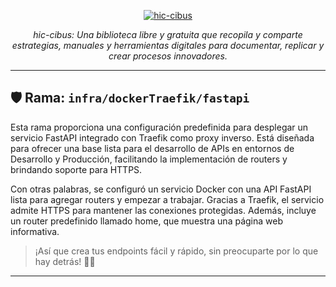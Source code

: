 <p align="center">
  <a href="https://fastapi.tiangolo.com"><img src="https://i.imgur.com/KB6cqcf.jpeg" alt="hic-cibus"></a>
</p>
<p align="center">
    <em>hic-cibus: Una biblioteca libre y gratuita que recopila y comparte estrategias, manuales y herramientas digitales para documentar, replicar y crear procesos innovadores.</em>
</p>

---

## 🛡️ **Rama:**  `infra/dockerTraefik/fastapi`

Esta rama proporciona una configuración predefinida para desplegar un servicio FastAPI integrado con Traefik como proxy inverso. Está diseñada para ofrecer una base lista para el desarrollo de APIs en entornos de Desarrollo y Producción, facilitando la implementación de routers y brindando soporte para HTTPS.

Con otras palabras, se configuró un servicio Docker con una API FastAPI lista para agregar routers y empezar a trabajar. Gracias a Traefik, el servicio admite HTTPS para mantener las conexiones protegidas. Además, incluye un router predefinido llamado home, que muestra una página web informativa.

> ¡Así que crea tus endpoints fácil y rápido, sin preocuparte por lo que hay detrás! 🚀✨
---
